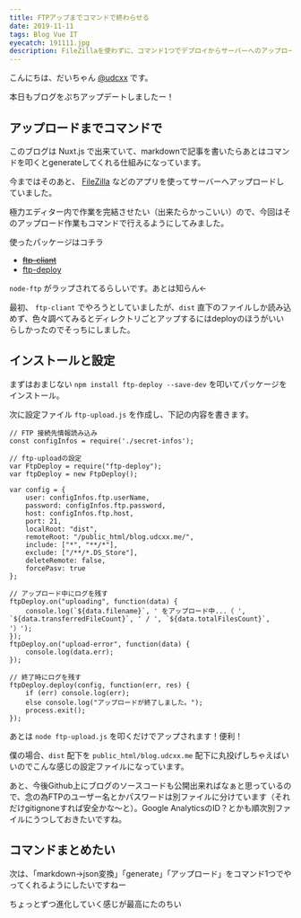 ```yaml
---
title: FTPアップまでコマンドで終わらせる
date: 2019-11-11
tags: Blog Vue IT
eyecatch: 191111.jpg
description: FileZillaを使わずに、コマンド1つでデプロイからサーバーへのアップロードまで完了できるようにアップデートしました。
---
```


こんにちは、だいちゃん [@udcxx](https://twitter.com/udc_xx) です。

本日もブログをぷちアップデートしましたー！

## アップロードまでコマンドで

このブログは Nuxt.js で出来ていて、markdownで記事を書いたらあとはコマンドを叩くとgenerateしてくれる仕組みになっています。

今まではそのあと、 [FileZilla](https://filezilla-project.org/) などのアプリを使ってサーバーへアップロードしていました。

極力エディター内で作業を完結させたい（出来たらかっこいい）ので、今回はそのアップロード作業もコマンドで行えるようにしてみました。

使ったパッケージはコチラ

* ~~[ftp-cliant](https://www.npmjs.com/package/ftp-client)~~
* [ftp-deploy](https://www.npmjs.com/package/ftp-deploy)

`node-ftp` がラップされてるらしいです。あとは知らん←

最初、 `ftp-cliant` でやろうとしていましたが、`dist` 直下のファイルしか読み込めず、色々調べてみるとディレクトリごとアップするにはdeployのほうがいいらしかったのでそっちにしました。

## インストールと設定

まずはおまじない `npm install ftp-deploy --save-dev` を叩いてパッケージをインストール。

次に設定ファイル `ftp-upload.js` を作成し、下記の内容を書きます。

```
// FTP 接続先情報読み込み
const configInfos = require('./secret-infos');

// ftp-uploadの設定
var FtpDeploy = require("ftp-deploy");
var ftpDeploy = new FtpDeploy();

var config = {
    user: configInfos.ftp.userName,
    password: configInfos.ftp.password,
    host: configInfos.ftp.host,
    port: 21,
    localRoot: "dist",
    remoteRoot: "/public_html/blog.udcxx.me/",
    include: ["*", "**/*"],
    exclude: ["/**/*.DS_Store"],
    deleteRemote: false,
    forcePasv: true
};

// アップロード中にログを残す
ftpDeploy.on("uploading", function(data) {
    console.log(`${data.filename}`, ' をアップロード中...（ ', `${data.transferredFileCount}`, ' / ', `${data.totalFilesCount}`, '）');
});
ftpDeploy.on("upload-error", function(data) {
    console.log(data.err);
});

// 終了時にログを残す
ftpDeploy.deploy(config, function(err, res) {
    if (err) console.log(err);
    else console.log("アップロードが終了しました。");
    process.exit();
});
```

あとは `node ftp-upload.js` を叩くだけでアップされます！便利！

僕の場合、`dist` 配下を `public_html/blog.udcxx.me` 配下に丸投げしちゃえばいいのでこんな感じの設定ファイルになっています。

あと、今後Github上にブログのソースコードも公開出来ればなぁと思っているので、念の為FTPのユーザー名とかパスワードは別ファイルに分けています（それだけgitignoneすれば安全かな〜と）。Google AnalyticsのID？とかも順次別ファイルにうつしておきたいですね。


## コマンドまとめたい

次は、「markdown→json変換」「generate」「アップロード」をコマンド1つでやってくれるようにしたいですねー

ちょっとずつ進化していく感じが最高にたのちい
